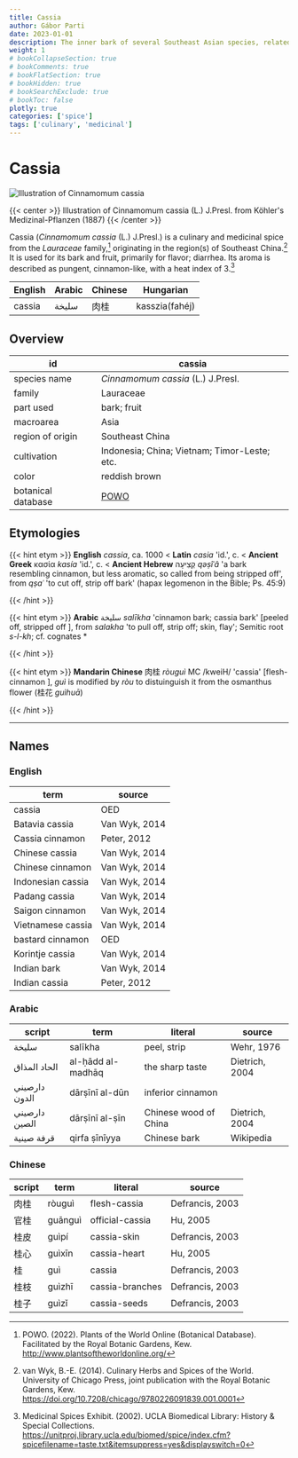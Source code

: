 ```yaml
---
title: Cassia
author: Gábor Parti
date: 2023-01-01
description: The inner bark of several Southeast Asian species, related to cinnamon..
weight: 1
# bookCollapseSection: true
# bookComments: true
# bookFlatSection: true
# bookHidden: true
# bookSearchExclude: true
# bookToc: false
plotly: true
categories: ['spice']
tags: ['culinary', 'medicinal']
---
```


# Cassia

![Illustration of Cinnamomum cassia](/spice/images/kohler/cassia.png)

{{< center >}}
Illustration of Cinnamomum cassia (L.) J.Presl. from Köhler's Medizinal-Pflanzen (1887)
{{< /center >}}

Cassia (*Cinnamomum cassia* (L.) J.Presl.) is a culinary and medicinal spice from the *Lauraceae* family,[^powo] originating in the region(s) of Southeast China.[^van_wyk_culinary_2014] It is used for its bark and fruit, primarily for flavor; diarrhea. Its aroma is described as pungent, cinnamon-like, with a heat index of 3.[^ucla_medicinal_2002]

|English|Arabic|Chinese|   Hungarian  |
|-------|------|-------|--------------|
| cassia| سليخة|   肉桂  |kasszia(fahéj)|

## Overview

|        id        |                       cassia                      |
|------------------|---------------------------------------------------|
|   species name   |         *Cinnamomum cassia* (L.) J.Presl.         |
|      family      |                     Lauraceae                     |
|     part used    |                    bark; fruit                    |
|     macroarea    |                        Asia                       |
| region of origin |                  Southeast China                  |
|    cultivation   |    Indonesia; China; Vietnam; Timor-Leste; etc.   |
|       color      |                   reddish brown                   |
|botanical database|[POWO](https://powo.science.kew.org/taxon/463288-1)|

## Etymologies

{{< hint etym >}}
**English** *cassia*, ca. 1000 < **Latin** *casia* 'id.', c. < **Ancient Greek** κασία *kasía* 'id.', c. < **Ancient Hebrew** קְצִיעָה *qəṣîʿâ* 'a bark resembling cinnamon, but less aromatic, so called from being stripped off', from *qṣaʿ* 'to cut off, strip off bark' (hapax legomenon in the Bible; Ps. 45:9)



{{< /hint >}}

{{< hint etym >}}
**Arabic** سليخة *salīkha* 'cinnamon bark; cassia bark' [peeled off, stripped off ], from *salakha* 'to pull off, strip off; skin, flay'; Semitic root *s-l-kh*; cf. cognates *



{{< /hint >}}

{{< hint etym >}}
**Mandarin Chinese** 肉桂 *ròuguì* MC /kweiH/ 'cassia' [flesh-cinnamon ], *guì* is modified by *ròu* to distuinguish it from the osmanthus flower (桂花 *guìhuā*)



{{< /hint >}}

***

## Names

### English

|       term      |    source   |
|-----------------|-------------|
|      cassia     |     OED     |
|  Batavia cassia |Van Wyk, 2014|
| Cassia cinnamon | Peter, 2012 |
|  Chinese cassia |Van Wyk, 2014|
| Chinese cinnamon|Van Wyk, 2014|
|Indonesian cassia|Van Wyk, 2014|
|  Padang cassia  |Van Wyk, 2014|
| Saigon cinnamon |Van Wyk, 2014|
|Vietnamese cassia|Van Wyk, 2014|
| bastard cinnamon|     OED     |
| Korintje cassia |Van Wyk, 2014|
|   Indian bark   |Van Wyk, 2014|
|  Indian cassia  | Peter, 2012 |

### Arabic

|    script   |       term      |       literal       |    source    |
|-------------|-----------------|---------------------|--------------|
|    سليخة    |     salīkha     |     peel, strip     |  Wehr, 1976  |
| الحاد المذاق|al-ḥādd al-madhāq|   the sharp taste   |Dietrich, 2004|
|دارصيني الدون|  dārṣīnī al-dūn |  inferior cinnamon  |              |
|دارصيني الصين|  dārṣīnī al-ṣīn |Chinese wood of China|Dietrich, 2004|
|  قرفة صينية |  qirfa ṣīnīyya  |     Chinese bark    |   Wikipedia  |

### Chinese

|script|  term |    literal    |     source    |
|------|-------|---------------|---------------|
|  肉桂  | ròuguì|  flesh-cassia |Defrancis, 2003|
|  官桂  |guānguì|official-cassia|    Hu, 2005   |
|  桂皮  | guìpí |  cassia-skin  |Defrancis, 2003|
|  桂心  | guìxīn|  cassia-heart |    Hu, 2005   |
|   桂  |  guì  |     cassia    |Defrancis, 2003|
|  桂枝  | guìzhī|cassia-branches|Defrancis, 2003|
|  桂子  | guìzǐ |  cassia-seeds |Defrancis, 2003|

[^powo]: POWO. (2022). Plants of the World Online (Botanical Database). Facilitated by the Royal Botanic Gardens, Kew. http://www.plantsoftheworldonline.org/
[^van_wyk_culinary_2014]: van Wyk, B.-E. (2014). Culinary Herbs and Spices of the World. University of Chicago Press, joint publication with the Royal Botanic Gardens, Kew. https://doi.org/10.7208/chicago/9780226091839.001.0001
[^ucla_medicinal_2002]: Medicinal Spices Exhibit. (2002). UCLA Biomedical Library: History & Special Collections. https://unitproj.library.ucla.edu/biomed/spice/index.cfm?spicefilename=taste.txt&itemsuppress=yes&displayswitch=0

